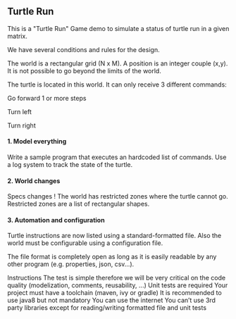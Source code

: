 <h2>Turtle Run</h2>

This is a "Turtle Run" Game demo to simulate a status of turtle run in a given matrix.

We have several conditions and rules for the design.

The world is a rectangular grid (N x M). A position is an integer couple (x,y). It is not possible to go beyond the limits of the world.

The turtle is located in this world. It can only receive 3 different commands:

Go forward 1 or more steps

Turn left

Turn right 

<h4>1. Model everything</h4>
Write a sample program that executes an hardcoded list of commands. Use a log system to track the state of the turtle.

<h4>2. World changes</h4>
Specs changes ! The world has restricted zones where the turtle cannot go. Restricted zones are a list of rectangular shapes.

<h4>3. Automation and configuration</h4>
Turtle instructions are now listed using a standard-formatted file.
Also the world must be configurable using a configuration file.

The file format is completely open as long as it is easily readable by any other program (e.g. properties, json, csv...).

Instructions
The test is simple therefore we will be very critical on the code quality (modelization, comments, reusability, ...)
Unit tests are required
Your project must have a toolchain (maven, ivy or gradle)
It is recommended to use java8 but not mandatory
You can use the internet
You can’t use 3rd party libraries except for reading/writing formatted file and unit tests